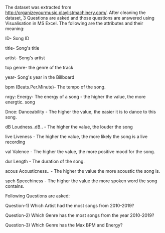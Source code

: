 The dataset was extracted from http://organizeyourmusic.playlistmachinery.com/. After cleaning the dataset, 3 Questions are asked and those questions are answered using Visualisation in MS Excel. The following are the attributes and their meaning:

ID- Song ID

title- Song's title

artist- Song's artist

top genre- the genre of the track

year- Song's year in the Billboard

bpm (Beats.Per.Minute)- The tempo of the song.

nrgy: Energy- The energy of a song - the higher the value, the more energtic.
song

Dnce: Danceability - The higher the value, the easier it is to dance to this song.

dB Loudness..dB.. - The higher the value, the louder the song

live Liveness - The higher the value, the more likely the song is a live recording

val Valence - The higher the value, the more positive mood for the song.

dur Length - The duration of the song.

acous Acousticness.. - The higher the value the more acoustic the song is.

spch Speechiness - The higher the value the more spoken word the song
contains.

Following Questions are asked:

Question-1) Which Artist had the most songs from 2010-2019?

Question-2) Which Genre has the most songs from the year 2010-2019?

Question-3) Which Genre has the Max BPM and Energy?
